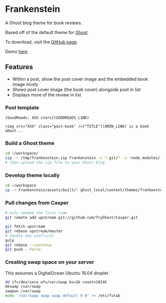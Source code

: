 # Frankenstein

A Ghost blog theme for book reviews.

Based off of the default theme for [Ghost](http://github.com/tryghost/ghost/).

To download, visit the [GitHub page](https://github.com/max-nova/Frankenstein).

Demo [here](https://books.max-nova.com)

## Features

* Within a post, show the post cover image and the embedded book image nicely
* Shows post cover image (the book cover) alongside post in list
* Displays more of the review in list

### Post template
```
[GoodReads: XXX stars](GOODREADS_LINK)

<img src="XXX" class="post-book" />["TITLE"](AMZN_LINK) is a book about...
```

### Build a Ghost theme
```bash
cd ~/workspace/
zip -r /tmp/frankenstein.zip Frankenstein -x *.git/* -x *node_modules/*
# then upload the zip file to your Ghost blog
```

### Develop theme locally
```bash
cd ~/workspace
cp -r Frankenstein/assets/built/* ghost_local/content/themes/frankenstein/assets/built/
```

### Pull changes from Casper
```bash
# only needed the first time
git remote add upstream git://github.com/TryGhost/Casper.git

git fetch upstream
git rebase upstream/master
# handle any conflicts
gulp
git rebase --continue
git push --force
```

### Creating swap space on your server
This assumes a DigitalOcean Ubuntu 16.04 droplet
```bash
dd if=/dev/zero of=/var/swap bs=1k count=1024k
mkswap /var/swap
swapon /var/swap
echo '/var/swap swap swap default 0 0' >> /etc/fstab
```
